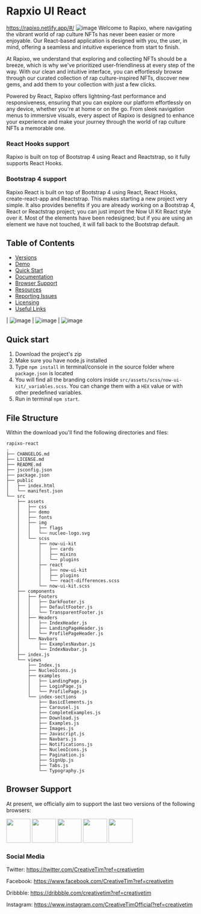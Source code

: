 # Rapxio UI React 
https://rapixo.netlify.app/#/
![image](https://github.com/Amarja20/Rapxio/assets/147065217/ced6a460-bad0-4db0-9700-274cdc1371d3)
Welcome to Rapixo, where navigating the vibrant world of rap culture NFTs has never been easier or more enjoyable. Our React-based application is designed with you, the user, in mind, offering a seamless and intuitive experience from start to finish.

At Rapixo, we understand that exploring and collecting NFTs should be a breeze, which is why we've prioritized user-friendliness at every step of the way. With our clean and intuitive interface, you can effortlessly browse through our curated collection of rap culture-inspired NFTs, discover new gems, and add them to your collection with just a few clicks.

Powered by React, Rapixo offers lightning-fast performance and responsiveness, ensuring that you can explore our platform effortlessly on any device, whether you're at home or on the go. From sleek navigation menus to immersive visuals, every aspect of Rapixo is designed to enhance your experience and make your journey through the world of rap culture NFTs a memorable one.

### React Hooks support

Rapixo is built on top of Bootstrap 4 using React and Reactstrap, so it fully supports React Hooks.


### Bootstrap 4 support

Rapixo React is built on top of Bootstrap 4 using React, React Hooks, create-react-app and Reactstrap. This makes starting a new project very simple. It also provides benefits if you are already working on a Bootstrap 4, React or Reactstrap project; you can just import the Now UI Kit React style over it. Most of the elements have been redesigned; but if you are using an element we have not touched, it will fall back to the Bootstrap default.


## Table of Contents

* [Versions](#versions)
* [Demo](#demo)
* [Quick Start](#quick-start)
* [Documentation](#documentation)
* [Browser Support](#browser-support)
* [Resources](#resources)
* [Reporting Issues](#reporting-issues)
* [Licensing](#licensing)
* [Useful Links](#useful-links)

| ![image](https://github.com/Amarja20/Rapxio/assets/147065217/810e3f50-f791-403d-bb91-43cc747367fa)
  | ![image](https://github.com/Amarja20/Rapxio/assets/147065217/3cd47409-8bb9-46bc-9193-1bfd67e6deec)
  | ![image](https://github.com/Amarja20/Rapxio/assets/147065217/4966c6be-070d-46f5-b617-73d12af4dbb9)
  
## Quick start

1.  Download the project's zip
2.  Make sure you have node.js installed
3.  Type `npm install` in terminal/console in the source folder where `package.json` is located
4.  You will find all the branding colors inside `src/assets/scss/now-ui-kit/_variables.scss`. You can change them with a `HEX` value or with other predefined variables.
5.  Run in terminal `npm start`.

## File Structure

Within the download you'll find the following directories and files:
```
rapixo-react
.
├── CHANGELOG.md
├── LICENSE.md
├── README.md
├── jsconfig.json
├── package.json
├── public
│   ├── index.html
│   └── manifest.json
└── src
    ├── assets
    │   ├── css
    │   ├── demo
    │   ├── fonts
    │   ├── img
    │   │   ├── flags
    │   │   └── nucleo-logo.svg
    │   └── scss
    │       ├── now-ui-kit
    │       │   ├── cards
    │       │   ├── mixins
    │       │   └── plugins
    │       ├── react
    │       │   ├── now-ui-kit
    │       │   ├── plugins
    │       │   └── react-differences.scss
    │       └── now-ui-kit.scss
    ├── components
    │   ├── Footers
    │   │   ├── DarkFooter.js
    │   │   ├── DefaultFooter.js
    │   │   └── TransparentFooter.js
    │   ├── Headers
    │   │   ├── IndexHeader.js
    │   │   ├── LandingPageHeader.js
    │   │   └── ProfilePageHeader.js
    │   └── Navbars
    │       ├── ExamplesNavbar.js
    │       └── IndexNavbar.js
    ├── index.js
    └── views
        ├── Index.js
        ├── NucleoIcons.js
        ├── examples
        │   ├── LandingPage.js
        │   ├── LoginPage.js
        │   └── ProfilePage.js
        └── index-sections
            ├── BasicElements.js
            ├── Carousel.js
            ├── CompleteExamples.js
            ├── Download.js
            ├── Examples.js
            ├── Images.js
            ├── Javascript.js
            ├── Navbars.js
            ├── Notifications.js
            ├── NucleoIcons.js
            ├── Pagination.js
            ├── SignUp.js
            ├── Tabs.js
            └── Typography.js
```

## Browser Support

At present, we officially aim to support the last two versions of the following browsers:

<img src="https://github.com/creativetimofficial/public-assets/blob/master/logos/chrome-logo.png?raw=true" width="64" height="64"> <img src="https://raw.githubusercontent.com/creativetimofficial/public-assets/master/logos/firefox-logo.png" width="64" height="64"> <img src="https://raw.githubusercontent.com/creativetimofficial/public-assets/master/logos/edge-logo.png" width="64" height="64"> <img src="https://raw.githubusercontent.com/creativetimofficial/public-assets/master/logos/safari-logo.png" width="64" height="64"> <img src="https://raw.githubusercontent.com/creativetimofficial/public-assets/master/logos/opera-logo.png" width="64" height="64">


### Social Media

Twitter: <https://twitter.com/CreativeTim?ref=creativetim>

Facebook: <https://www.facebook.com/CreativeTim?ref=creativetim>

Dribbble: <https://dribbble.com/creativetim?ref=creativetim>

Instagram: <https://www.instagram.com/CreativeTimOfficial?ref=creativetim>

